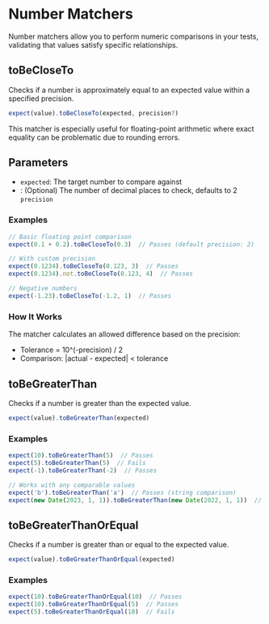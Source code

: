 # Number Matchers
Number matchers allow you to perform numeric comparisons in your tests, validating that values satisfy specific relationships.

## toBeCloseTo
Checks if a number is approximately equal to an expected value within a specified precision.

```ts
expect(value).toBeCloseTo(expected, precision?)
```

This matcher is especially useful for floating-point arithmetic where exact equality can be problematic due to rounding errors.
## Parameters
- `expected`: The target number to compare against
- : (Optional) The number of decimal places to check, defaults to 2 `precision`

### Examples
```ts
// Basic floating point comparison
expect(0.1 + 0.2).toBeCloseTo(0.3)  // Passes (default precision: 2)

// With custom precision
expect(0.1234).toBeCloseTo(0.123, 3)  // Passes
expect(0.1234).not.toBeCloseTo(0.123, 4)  // Passes

// Negative numbers
expect(-1.23).toBeCloseTo(-1.2, 1)  // Passes
```

### How It Works
The matcher calculates an allowed difference based on the precision:
- Tolerance = 10^(-precision) / 2
- Comparison: |actual - expected| < tolerance

## toBeGreaterThan
Checks if a number is greater than the expected value.

```ts
expect(value).toBeGreaterThan(expected)
```

### Examples
```ts
expect(10).toBeGreaterThan(5)  // Passes
expect(5).toBeGreaterThan(5)  // Fails
expect(-1).toBeGreaterThan(-2)  // Passes

// Works with any comparable values
expect('b').toBeGreaterThan('a')  // Passes (string comparison)
expect(new Date(2023, 1, 1)).toBeGreaterThan(new Date(2022, 1, 1))  // Passes
```

## toBeGreaterThanOrEqual
Checks if a number is greater than or equal to the expected value.

```ts
expect(value).toBeGreaterThanOrEqual(expected)
```

### Examples
```ts
expect(10).toBeGreaterThanOrEqual(10)  // Passes
expect(10).toBeGreaterThanOrEqual(5)  // Passes
expect(5).toBeGreaterThanOrEqual(10)  // Fails
```
